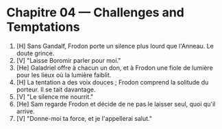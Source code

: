 # Chapitre 04 — Challenges and Temptations

1. [H] Sans Gandalf, Frodon porte un silence plus lourd que l'Anneau. Le doute grince.
2. [V] "Laisse Boromir parler pour moi."
3. [He] Galadriel offre à chacun un don, et à Frodon une fiole de lumière pour les lieux où la lumière faiblit.
4. [H] La tentation a des voix douces ; Frodon comprend la solitude du porteur. Il se tait davantage.
5. [V] "Le silence me nourrit."
6. [He] Sam regarde Frodon et décide de ne pas le laisser seul, quoi qu'il arrive.
8. [V] "Donne-moi ta force, et je l'appellerai salut."
